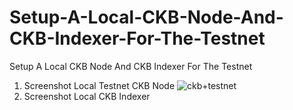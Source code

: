 # Setup-A-Local-CKB-Node-And-CKB-Indexer-For-The-Testnet
Setup A Local CKB Node And CKB Indexer For The Testnet

1. Screenshot Local Testnet CKB Node
![ckb+testnet](https://user-images.githubusercontent.com/29502126/130351971-db5ccdbe-6071-4a4b-a68f-a7d0111a87cd.png)
2. Screenshot Local CKB Indexer
